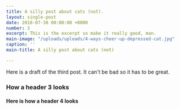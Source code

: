 ```yaml
---
title: A silly post about cats (not).
layout: single-post
date: 2018-07-30 00:00:00 +0000
number: 3
excerpt: This is the excerpt so make it really good, man.
main-image: "/uploads/uploads/4-ways-cheer-up-depressed-cat.jpg"
caption: ''
main-title: A silly post about cats (not)

---
```

Here is a draft of the third post. It can't be bad so it has to be great.

### How a header 3 looks

#### Here is how a header 4 looks